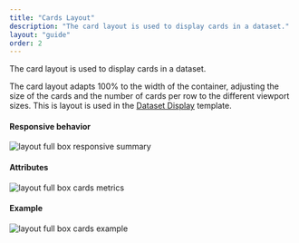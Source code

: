 ```yaml
---
title: "Cards Layout"
description: "The card layout is used to display cards in a dataset."
layout: "guide"
order: 2
---
```


<div class="page-description">The card layout is used to display cards in a dataset.</div> 

The card layout adapts 100% to the width of the container, adjusting the size of the cards and the number of cards per row to the different viewport sizes. This is layout is used in the [Dataset Display](lexicon/patterns/dataset_display) template.

#### Responsive behavior

![layout full box responsive summary](/images/lexicon/layoutfbcardssummary.jpg)

#### Attributes

![layout full box cards metrics](/images/lexicon/layoutfbcardsmetrics.jpg)

#### Example

![layout full box cards example](/images/lexicon/layoutfbcardsexample.jpg)